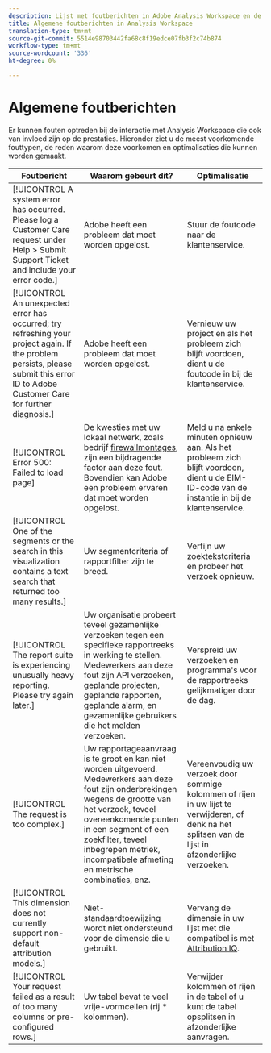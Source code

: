 ```yaml
---
description: Lijst met foutberichten in Adobe Analysis Workspace en de bijbehorende componenten
title: Algemene foutberichten in Analysis Workspace
translation-type: tm+mt
source-git-commit: 5514e98703442fa68c8f19edce07fb3f2c74b874
workflow-type: tm+mt
source-wordcount: '336'
ht-degree: 0%

---
```



# Algemene foutberichten

Er kunnen fouten optreden bij de interactie met Analysis Workspace die ook van invloed zijn op de prestaties. Hieronder ziet u de meest voorkomende fouttypen, de reden waarom deze voorkomen en optimalisaties die kunnen worden gemaakt.

| Foutbericht | Waarom gebeurt dit? | Optimalisatie |
| --- | --- | --- |
| [!UICONTROL A system error has occurred. Please log a Customer Care request under Help > Submit Support Ticket and include your error code.] | Adobe heeft een probleem dat moet worden opgelost. | Stuur de foutcode naar de klantenservice. |
| [!UICONTROL An unexpected error has occurred; try refreshing your project again. If the problem persists, please submit this error ID to Adobe Customer Care for further diagnosis.] | Adobe heeft een probleem dat moet worden opgelost. | Vernieuw uw project en als het probleem zich blijft voordoen, dient u de foutcode in bij de klantenservice. |
| [!UICONTROL Error 500: Failed to load page] | De kwesties met uw lokaal netwerk, zoals bedrijf [firewallmontages](https://docs.adobe.com/content/help/en/analytics/technotes/ip-addresses.html), zijn een bijdragende factor aan deze fout. Bovendien kan Adobe een probleem ervaren dat moet worden opgelost. | Meld u na enkele minuten opnieuw aan. Als het probleem zich blijft voordoen, dient u de EIM-ID-code van de instantie in bij de klantenservice. |
| [!UICONTROL One of the segments or the search in this visualization contains a text search that returned too many results.] | Uw segmentcriteria of rapportfilter zijn te breed. | Verfijn uw zoektekstcriteria en probeer het verzoek opnieuw. |
| [!UICONTROL The report suite is experiencing unusually heavy reporting. Please try again later.] | Uw organisatie probeert teveel gezamenlijke verzoeken tegen een specifieke rapportreeks in werking te stellen. Medewerkers aan deze fout zijn API verzoeken, geplande projecten, geplande rapporten, geplande alarm, en gezamenlijke gebruikers die het melden verzoeken. | Verspreid uw verzoeken en programma&#39;s voor de rapportreeks gelijkmatiger door de dag. |
| [!UICONTROL The request is too complex.] | Uw rapportageaanvraag is te groot en kan niet worden uitgevoerd. Medewerkers aan deze fout zijn onderbrekingen wegens de grootte van het verzoek, teveel overeenkomende punten in een segment of een zoekfilter, teveel inbegrepen metriek, incompatibele afmeting en metrische combinaties, enz. | Vereenvoudig uw verzoek door sommige kolommen of rijen in uw lijst te verwijderen, of denk na het splitsen van de lijst in afzonderlijke verzoeken. |
| [!UICONTROL This dimension does not currently support non-default attribution models.] | Niet-standaardtoewijzing wordt niet ondersteund voor de dimensie die u gebruikt. | Vervang de dimensie in uw lijst met die compatibel is met [Attribution IQ](/help/analyze/analysis-workspace/attribution/overview.md). |
| [!UICONTROL Your request failed as a result of too many columns or pre-configured rows.] | Uw tabel bevat te veel vrije-vormcellen (rij * kolommen). | Verwijder kolommen of rijen in de tabel of u kunt de tabel opsplitsen in afzonderlijke aanvragen. |

